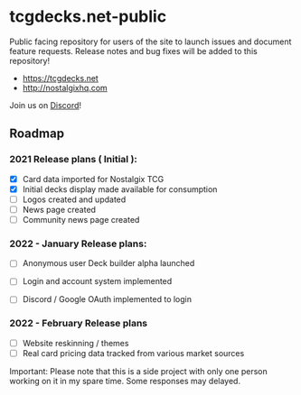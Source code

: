 # tcgdecks.net-public
Public facing repository for users of the site to launch issues and document feature requests.  Release notes and bug fixes will be added to this repository!

* https://tcgdecks.net
* http://nostalgixhq.com

Join us on [Discord](https://discord.gg/KWQrRE867Z)!

## Roadmap 

### 2021 Release plans ( Initial ):

 * [x] Card data imported for Nostalgix TCG
 * [x] Initial decks display made available for consumption
 * [ ] Logos created and updated
 * [ ] News page created
 * [ ] Community news page created 

### 2022 - January Release plans:
 * [ ] Anonymous user Deck builder alpha launched
 * [ ] Login and account system implemented
 * [ ] Discord / Google OAuth implemented to login


### 2022 - February Release plans
 * [ ] Website reskinning / themes
 * [ ] Real card pricing data tracked from various market sources

Important: Please note that this is a side project with only one person working on it in my spare time.  Some responses may delayed.
